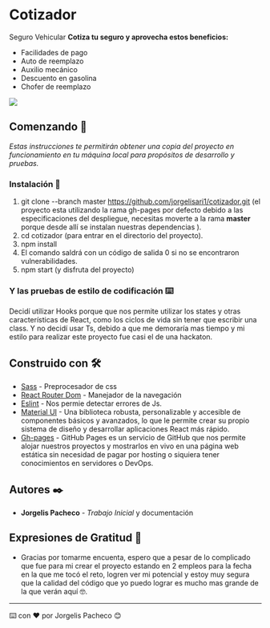 # Cotizador

Seguro Vehicular
**Cotiza tu seguro y aprovecha estos beneficios:**

- Facilidades de pago
- Auto de reemplazo
- Auxilio mecánico
- Descuento en gasolina
- Chofer de reemplazo

![](https://www.rimac.com/content/dam/rimac/publica/pdp-vehicular/personaje.svg)
## Comenzando 🚀

_Estas instrucciones te permitirán obtener una copia del proyecto en funcionamiento en tu máquina local para propósitos de desarrollo y pruebas._


### Instalación 🔧

1. git clone --branch master https://github.com/jorgelisari1/cotizador.git (el proyecto esta utilizando la rama gh-pages por defecto debido a las especificaciones del despliegue, necesitas moverte a la rama **master** porque desde allí se instalan nuestras dependencias ).
2. cd cotizador (para entrar en el directorio del proyecto).
3. npm install
4. El comando saldrá con un código de salida 0 si no se encontraron vulnerabilidades. 
5. npm start (y disfruta del proyecto)



### Y las pruebas de estilo de codificación ⌨️

Decidí utilizar Hooks porque  que nos  permite utilizar los states y otras características de React, como los ciclos de vida sin tener que escribir una class. 
Y no decidí usar Ts, debido a que me demoraría mas tiempo y mi estilo para realizar este proyecto fue casi el de una hackaton.



## Construido con 🛠️


* [Sass](https://sass-lang.com/) - Preprocesador de css
* [React Router Dom](https://reactrouter.com/web/guides/quick-start) - Manejador de la navegación
* [Eslint](https://eslint.org/) - Nos permie detectar errores de Js.
* [Material UI](https://mui.com/) - Una biblioteca robusta, personalizable y accesible de componentes básicos y avanzados, lo que le permite crear su propio sistema de diseño y desarrollar aplicaciones React más rápido.
* [Gh-pages](https://pages.github.com/) - GitHub Pages es un servicio de GitHub que nos permite alojar nuestros proyectos y mostrarlos en vivo en una página web estática sin necesidad de pagar por hosting o siquiera tener conocimientos en servidores o DevOps.




## Autores ✒️



* **Jorgelis Pacheco** - *Trabajo Inicial* y documentación




## Expresiones de Gratitud 🎁

* Gracias por tomarme encuenta, espero que a pesar de lo complicado que fue para mi crear el proyecto estando en 2 empleos para la fecha en la que me tocó el reto, logren ver mi potencial y estoy muy segura que la calidad del código que yo puedo lograr es mucho mas grande de la que verán aquí 🤓.




---
⌨️ con ❤️ por Jorgelis Pacheco 😊
